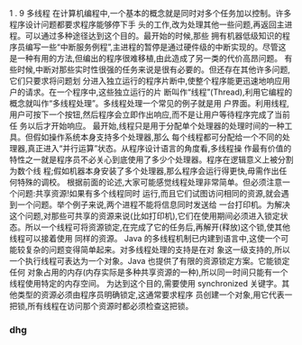 1 . 9   多线程 
在计算机编程中,一个基本的概念就是同时对多个任务加以控制。许多程序设计问题都要求程序能够停下手
头的工作,改为处理其他一些问题,再返回主进程。可以通过多种途径达到这个目的。最开始的时候,那些
拥有机器低级知识的程序员编写一些“中断服务例程”,主进程的暂停是通过硬件级的中断实现的。尽管这
是一种有用的方法,但编出的程序很难移植,由此造成了另一类的代价高昂问题。 
有些时候,中断对那些实时性很强的任务来说是很有必要的。但还存在其他许多问题,它们只要求将问题划
分进入独立运行的程序片断中,使整个程序能更迅速地响应用户的请求。在一个程序中,这些独立运行的片
断叫作“线程”(Thread),利用它编程的概念就叫作“多线程处理”。多线程处理一个常见的例子就是用
户界面。利用线程,用户可按下一个按钮,然后程序会立即作出响应,而不是让用户等待程序完成了当前任
务以后才开始响应。 
最开始,线程只是用于分配单个处理器的处理时间的一种工具。但假如操作系统本身支持多个处理器,那么
每个线程都可分配给一个不同的处理器,真正进入“并行运算”状态。从程序设计语言的角度看,多线程操
作最有价值的特性之一就是程序员不必关心到底使用了多少个处理器。程序在逻辑意义上被分割为数个线
程;假如机器本身安装了多个处理器,那么程序会运行得更快,毋需作出任何特殊的调校。 
根据前面的论述,大家可能感觉线程处理非常简单。但必须注意一个问题:共享资源!如果有多个线程同时
运行,而且它们试图访问相同的资源,就会遇到一个问题。举个例子来说,两个进程不能将信息同时发送给
一台打印机。为解决这个问题,对那些可共享的资源来说(比如打印机),它们在使用期间必须进入锁定状
态。所以一个线程可将资源锁定,在完成了它的任务后,再解开(释放)这个锁,使其他线程可以接着使用
同样的资源。 
Java 的多线程机制已内建到语言中,这使一个可能较复杂的问题变得简单起来。对多线程处理的支持是在对
象这一级支持的,所以一个执行线程可表达为一个对象。Java 也提供了有限的资源锁定方案。它能锁定任何
对象占用的内存(内存实际是多种共享资源的一种),所以同一时间只能有一个线程使用特定的内存空间。
为达到这个目的,需要使用 synchronized 关键字。其他类型的资源必须由程序员明确锁定,这通常要求程序
员创建一个对象,用它代表一把锁,所有线程在访问那个资源时都必须检查这把锁。 

### dhg

#### 
